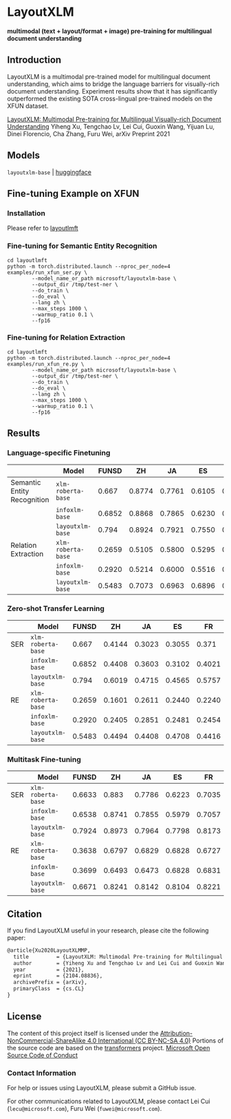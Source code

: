 # LayoutXLM
**multimodal (text + layout/format + image) pre-training for multilingual document understanding**

## Introduction

LayoutXLM is a multimodal pre-trained model for multilingual document understanding, which aims to bridge the language barriers for visually-rich document understanding. Experiment results show that it has significantly outperformed the existing SOTA cross-lingual pre-trained models on the XFUN dataset.

[LayoutXLM: Multimodal Pre-training for Multilingual Visually-rich Document Understanding](https://arxiv.org/abs/2104.08836)
Yiheng Xu, Tengchao Lv, Lei Cui, Guoxin Wang, Yijuan Lu, Dinei Florencio, Cha Zhang, Furu Wei, arXiv Preprint 2021

## Models
`layoutxlm-base` | [huggingface](https://huggingface.co/microsoft/layoutxlm-base)

## Fine-tuning Example on XFUN

### Installation

Please refer to [layoutlmft](../layoutlmft/README.md)

### Fine-tuning for Semantic Entity Recognition

```
cd layoutlmft
python -m torch.distributed.launch --nproc_per_node=4 examples/run_xfun_ser.py \
        --model_name_or_path microsoft/layoutxlm-base \
        --output_dir /tmp/test-ner \
        --do_train \
        --do_eval \
        --lang zh \
        --max_steps 1000 \
        --warmup_ratio 0.1 \
        --fp16
```

### Fine-tuning for Relation Extraction

```
cd layoutlmft
python -m torch.distributed.launch --nproc_per_node=4 examples/run_xfun_re.py \
        --model_name_or_path microsoft/layoutxlm-base \
        --output_dir /tmp/test-ner \
        --do_train \
        --do_eval \
        --lang zh \
        --max_steps 1000 \
        --warmup_ratio 0.1 \
        --fp16
```

## Results

###  Language-specific Finetuning

|                      | Model                              | FUNSD      |  ZH     |  JA     |  ES     |  FR     |  IT     |  DE     |  PT     |  Avg.   |
| -------------------- | ---------------------------------- | ---------- | ---------- | ---------- | ---------- | ---------- | ---------- | ---------- | ---------- | ---------- |
| Semantic Entity Recognition | `xlm-roberta-base` | 0.667      | 0.8774     | 0.7761     | 0.6105     | 0.6743     | 0.6687     | 0.6814     | 0.6818     | 0.7047     |
|                      | `infoxlm-base` | 0.6852     | 0.8868     | 0.7865     | 0.6230     | 0.7015     | 0.6751     | 0.7063     | 0.7008     | 0.7207     |
|                      | `layoutxlm-base` |  0.794  |  0.8924 |  0.7921 |  0.7550 |  0.7902 |  0.8082 |  0.8222 |  0.7903 |  0.8056 |
| Relation Extraction | `xlm-roberta-base` | 0.2659     | 0.5105     | 0.5800     | 0.5295     | 0.4965     | 0.5305     | 0.5041     | 0.3982     | 0.4769     |
|                      | `infoxlm-base` | 0.2920     | 0.5214     | 0.6000     | 0.5516     | 0.4913     | 0.5281     | 0.5262     | 0.4170     | 0.4910     |
|                      | `layoutxlm-base` |  0.5483 |  0.7073 |  0.6963 |  0.6896 |  0.6353 |  0.6415 |  0.6551 |  0.5718 |  0.6432 |
### Zero-shot Transfer Learning

|      | Model              | FUNSD  | ZH     | JA     | ES     | FR     | IT     | DE     | PT     | Avg.   |
| ---- | ------------------ | ------ | ------ | ------ | ------ | ------ | ------ | ------ | ------ | ------ |
| SER  | `xlm-roberta-base` | 0.667  | 0.4144 | 0.3023 | 0.3055 | 0.371  | 0.2767 | 0.3286 | 0.3936 | 0.3824 |
|      | `infoxlm-base`     | 0.6852 | 0.4408 | 0.3603 | 0.3102 | 0.4021 | 0.2880 | 0.3587 | 0.4502 | 0.4119 |
|      | `layoutxlm-base`   | 0.794  | 0.6019 | 0.4715 | 0.4565 | 0.5757 | 0.4846 | 0.5252 | 0.539  | 0.5561 |
| RE   | `xlm-roberta-base` | 0.2659 | 0.1601 | 0.2611 | 0.2440 | 0.2240 | 0.2374 | 0.2288 | 0.1996 | 0.2276 |
|      | `infoxlm-base`     | 0.2920 | 0.2405 | 0.2851 | 0.2481 | 0.2454 | 0.2193 | 0.2027 | 0.2049 | 0.2423 |
|      | `layoutxlm-base`   | 0.5483 | 0.4494 | 0.4408 | 0.4708 | 0.4416 | 0.4090 | 0.3820 | 0.3685 | 0.4388 |

### Multitask Fine-tuning



|      | Model              | FUNSD  | ZH     | JA     | ES     | FR     | IT     | DE     | PT     | Avg.   |
| ---- | ------------------ | ------ | ------ | ------ | ------ | ------ | ------ | ------ | ------ | ------ |
| SER  | `xlm-roberta-base` | 0.6633 | 0.883  | 0.7786 | 0.6223 | 0.7035 | 0.6814 | 0.7146 | 0.6726 | 0.7149 |
|      | `infoxlm-base`     | 0.6538 | 0.8741 | 0.7855 | 0.5979 | 0.7057 | 0.6826 | 0.7055 | 0.6796 | 0.7106 |
|      | `layoutxlm-base`   | 0.7924 | 0.8973 | 0.7964 | 0.7798 | 0.8173 | 0.821  | 0.8322 | 0.8241 | 0.8201 |
| RE   | `xlm-roberta-base` | 0.3638 | 0.6797 | 0.6829 | 0.6828 | 0.6727 | 0.6937 | 0.6887 | 0.6082 | 0.6341 |
|      | `infoxlm-base`     | 0.3699 | 0.6493 | 0.6473 | 0.6828 | 0.6831 | 0.6690 | 0.6384 | 0.5763 | 0.6145 |
|      | `layoutxlm-base`   | 0.6671 | 0.8241 | 0.8142 | 0.8104 | 0.8221 | 0.8310 | 0.7854 | 0.7044 | 0.7823 |

## Citation

If you find LayoutXLM useful in your research, please cite the following paper:

``` latex
@article{Xu2020LayoutXLMMP,
  title         = {LayoutXLM: Multimodal Pre-training for Multilingual Visually-rich Document Understanding},
  author        = {Yiheng Xu and Tengchao Lv and Lei Cui and Guoxin Wang and Yijuan Lu and Dinei Florencio and Cha Zhang and Furu Wei},
  year          = {2021},
  eprint        = {2104.08836},
  archivePrefix = {arXiv},
  primaryClass  = {cs.CL}
}
```

## License

The content of this project itself is licensed under the [Attribution-NonCommercial-ShareAlike 4.0 International (CC BY-NC-SA 4.0)](https://creativecommons.org/licenses/by-nc-sa/4.0/)
Portions of the source code are based on the [transformers](https://github.com/huggingface/transformers) project.
[Microsoft Open Source Code of Conduct](https://opensource.microsoft.com/codeofconduct)

### Contact Information

For help or issues using LayoutXLM, please submit a GitHub issue.

For other communications related to LayoutXLM, please contact Lei Cui (`lecu@microsoft.com`), Furu Wei (`fuwei@microsoft.com`).

